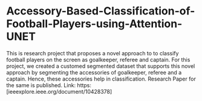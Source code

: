 # Accessory-Based-Classification-of-Football-Players-using-Attention-UNET
This is research project that proposes a novel approach to to classify football players on the screen as goalkeeper, referee and captain. For this project, we created a customed segmented dataset that supports this novel approach by segmenting the accessories of goalkeeper, referee and a captain. Hence, these accessories help in classification. 
Research Paper for the same is published. Link: https: [ieeexplore.ieee.org/document/10428378]
